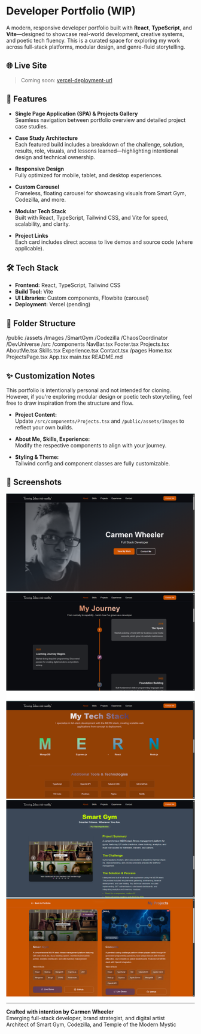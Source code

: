 # Developer Portfolio (WIP)

A modern, responsive developer portfolio built with **React**, **TypeScript**, and **Vite**—designed to showcase real-world development, creative systems, and poetic tech fluency. This is a curated space for exploring my work across full-stack platforms, modular design, and genre-fluid storytelling.

## 🌐 Live Site

> Coming soon: [vercel-deployment-url](https://your-vercel-url.com)

## 🚀 Features

- **Single Page Application (SPA) & Projects Gallery**  
  Seamless navigation between portfolio overview and detailed project case studies.

- **Case Study Architecture**  
  Each featured build includes a breakdown of the challenge, solution, results, role, visuals, and lessons learned—highlighting intentional design and technical ownership.

- **Responsive Design**  
  Fully optimized for mobile, tablet, and desktop experiences.

- **Custom Carousel**  
  Frameless, floating carousel for showcasing visuals from Smart Gym, Codezilla, and more.

- **Modular Tech Stack**  
  Built with React, TypeScript, Tailwind CSS, and Vite for speed, scalability, and clarity.

- **Project Links**  
  Each card includes direct access to live demos and source code (where applicable).

## 🛠️ Tech Stack

- **Frontend:** React, TypeScript, Tailwind CSS  
- **Build Tool:** Vite  
- **UI Libraries:** Custom components, Flowbite (carousel)  
- **Deployment:** Vercel (pending)

## 📁 Folder Structure
/public /assets /Images /SmartGym /Codezilla /ChaosCoordinator /DevUniverse /src /components NavBar.tsx Footer.tsx Projects.tsx AboutMe.tsx Skills.tsx Experience.tsx Contact.tsx /pages Home.tsx ProjectsPage.tsx App.tsx main.tsx README.md

## ✨ Customization Notes

This portfolio is intentionally personal and not intended for cloning. However, if you're exploring modular design or poetic tech storytelling, feel free to draw inspiration from the structure and flow.

- **Project Content:**  
  Update `/src/components/Projects.tsx` and `/public/assets/Images` to reflect your own builds.

- **About Me, Skills, Experience:**  
  Modify the respective components to align with your journey.

- **Styling & Theme:**  
  Tailwind config and component classes are fully customizable.

## 📸 Screenshots
![Portfolio Screenshot 1](./public/assets/Images/screenshots/Port1.png)
![Portfolio Screenshot 2](./public/assets/Images/screenshots/Port2.png)
![Portfolio Screenshot 3](./public/assets/Images/screenshots/Port3.png)
![Portfolio Screenshot 4](./public/assets/Images/screenshots/Port4.png)
![Portfolio Screenshot 5](./public/assets/Images/screenshots/Port5.png)







---

**Crafted with intention by Carmen Wheeler**  
Emerging full-stack developer, brand strategist, and digital artist  
Architect of Smart Gym, Codezilla, and Temple of the Modern Mystic
